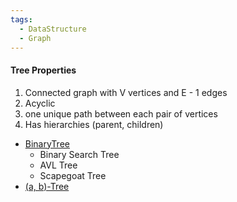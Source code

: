 ```yaml
---
tags:
  - DataStructure
  - Graph
---
```

#### Tree Properties
1. Connected graph with V vertices and E - 1 edges
2. Acyclic
3. one unique path between each pair of vertices
4. Has hierarchies (parent, children)

* [BinaryTree](/Data%20Structures/Tree/BinaryTree.md)
	* Binary Search Tree
	* AVL Tree
	* Scapegoat Tree
* [(a, b)-Tree](/Data%20Structures/Tree/abTree)

